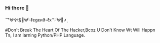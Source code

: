 ### Hi there 👋

<!--
**LEGEND-LX/LEGEND-lx** is a ✨ _special_ ✨ repository because its `README.md` (this file) appears on your GitHub profile.

Here are some ideas to get you started:

- 🔭 I’m currently working on ... PYTHON 
- 🌱 I’m currently learning ... PYTHON & PHP & JAVA 
- 👯 I’m looking to collaborate on ...
- 🤔 I’m looking for help with ... LEGEND-OS
- 💬 Ask me about ...
- 📫 How to reach me: ...
- 😄 Pronouns: ...
- ⚡ Fun fact: ...


-->乛𖤍✞︎t§🔱𖤍𓆩ℓєgєи∂-ℓx™𓆪𖤍🔱⸙‌ٖٖٖ
#Don't Break The Heart Of The Hacker,Bcoz U Don't Know Wt Will Happn Tn,
I am larning Python/PHP Language.
